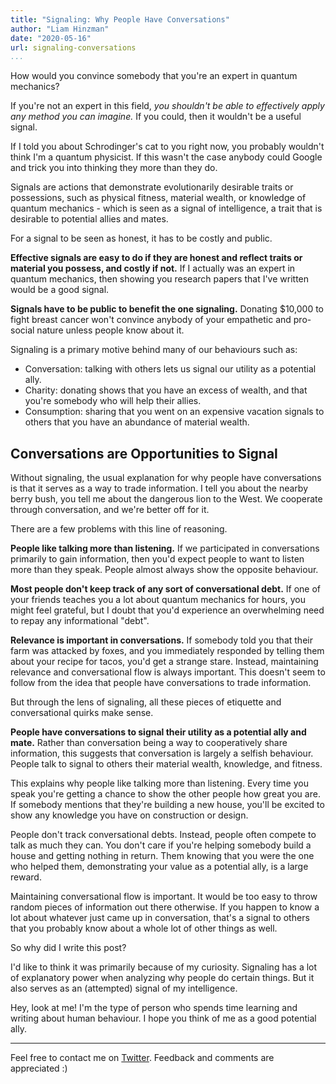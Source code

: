 ```yaml
---
title: "Signaling: Why People Have Conversations"
author: "Liam Hinzman"
date: "2020-05-16"
url: signaling-conversations
...
```


How would you convince somebody that you're an expert in quantum mechanics?

If you're not an expert in this field, _you shouldn't be able to effectively apply any method you can imagine._ If you could, then it wouldn't be a useful signal.

If I told you about Schrodinger's cat to you right now, you probably wouldn't think I'm a quantum physicist. If this wasn't the case anybody could Google and trick you into thinking they more than they do.

Signals are actions that demonstrate evolutionarily desirable traits or possessions, such as physical fitness, material wealth, or knowledge of quantum mechanics - which is seen as a signal of intelligence, a trait that is desirable to potential allies and mates.

For a signal to be seen as honest, it has to be costly and public.

**Effective signals are easy to do if they are honest and reflect traits or material you possess, and costly if not.** If I actually was an expert in quantum mechanics, then showing you research papers that I've written would be a good signal. 

**Signals have to be public to benefit the one signaling.** Donating $10,000 to fight breast cancer won't convince anybody of your empathetic and pro-social nature unless people know about it.

Signaling is a primary motive behind many of our behaviours such as:

-   Conversation: talking with others lets us signal our utility as a potential ally.
-   Charity: donating shows that you have an excess of wealth, and that you're somebody who will help their allies.
-   Consumption: sharing that you went on an expensive vacation signals to others that you have an abundance of material wealth.

## Conversations are Opportunities to Signal
Without signaling, the usual explanation for why people have conversations is that it serves as a way to trade information. I tell you about the nearby berry bush, you tell me about the dangerous lion to the West. We cooperate through conversation, and we're better off for it.

There are a few problems with this line of reasoning.

**People like talking more than listening.** If we participated in conversations primarily to gain information, then you'd expect people to want to listen more than they speak. People almost always show the opposite behaviour.

**Most people don't keep track of any sort of conversational debt.** If one of your friends teaches you a lot about quantum mechanics for hours, you might feel grateful, but I doubt that you'd experience an overwhelming need to repay any informational "debt".

**Relevance is important in conversations.** If somebody told you that their farm was attacked by foxes, and you immediately responded by telling them about your recipe for tacos, you'd get a strange stare. Instead, maintaining relevance and conversational flow is always important. This doesn't seem to follow from the idea that people have conversations to trade information.

But through the lens of signaling, all these pieces of etiquette and conversational quirks make sense.

**People have conversations to signal their utility as a potential ally and mate.** Rather than conversation being a way to cooperatively share information, this suggests that conversation is largely a selfish behaviour. People talk to signal to others their material wealth, knowledge, and fitness.

This explains why people like talking more than listening. Every time you speak you're getting a chance to show the other people how great you are. If somebody mentions that they're building a new house, you'll be excited to show any knowledge you have on construction or design.

People don't track conversational debts. Instead, people often compete to talk as much they can. You don't care if you're helping somebody build a house and getting nothing in return. Them knowing that you were the one who helped them, demonstrating your value as a potential ally, is a large reward.

Maintaining conversational flow is important. It would be too easy to throw random pieces of information out there otherwise. If you happen to know a lot about whatever just came up in conversation, that's a signal to others that you probably know about a whole lot of other things as well.

So why did I write this post?

I'd like to think it was primarily because of my curiosity. Signaling has a lot of explanatory power when analyzing why people do certain things. But it also serves as an (attempted) signal of my intelligence. 

Hey, look at me! I'm the type of person who spends time learning and writing about human behaviour. I hope you think of me as a good potential ally.

---

Feel free to contact me on [Twitter][tprofile]. Feedback and comments are appreciated :)

[tprofile]: https://twitter.com/LiamHinzman
